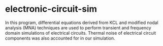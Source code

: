 # electronic-circuit-sim

In this program, differential equations derived from KCL and modified nodal analysis (MNA) techniques are used to perform transient and frequency domain simulations of electrical circuits. Thermal noise of electrical circuit components was also accounted for in our simulation.
